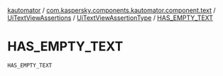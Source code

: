 [kautomator](../../../index.md) / [com.kaspersky.components.kautomator.component.text](../../index.md) / [UiTextViewAssertions](../index.md) / [UiTextViewAssertionType](index.md) / [HAS_EMPTY_TEXT](./-h-a-s_-e-m-p-t-y_-t-e-x-t.md)

# HAS_EMPTY_TEXT

`HAS_EMPTY_TEXT`